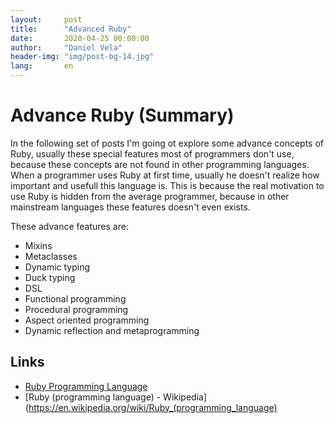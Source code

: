 ```yaml
---
layout:     post
title:      "Advanced Ruby"
date:       2020-04-25 00:00:00
author:     "Daniel Vela"
header-img: "img/post-bg-14.jpg"
lang:       en
---
```


# Advance Ruby (Summary)

In the following set of posts I'm going ot explore some advance concepts of Ruby, usually these special features most of programmers don't use, because these concepts are not found in other programming languages. When a programmer uses Ruby at first time, usually he doesn't realize how important and usefull this language is. This is because the real motivation to use Ruby is hidden from the average programmer, because in other mainstream languages these features doesn't even exists.

These advance features are:

- Mixins
- Metaclasses
- Dynamic typing
- Duck typing
- DSL
- Functional programming
- Procedural programming
- Aspect oriented programming 
- Dynamic reflection and metaprogramming

## Links

- [Ruby Programming Language](https://www.ruby-lang.org/en/)
- [Ruby (programming language) - Wikipedia](https://en.wikipedia.org/wiki/Ruby_(programming_language)